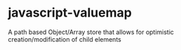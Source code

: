 # javascript-valuemap
A path based Object/Array store that allows for optimistic creation/modification of child elements
